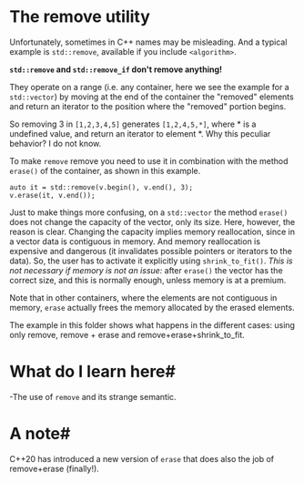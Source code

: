 # The remove utility #

Unfortunately, sometimes in C++ names may be misleading. And a typical example is `std::remove`, available if you include `<algorithm>`.

**`std::remove` and `std::remove_if` don't remove anything!** 

They operate on a range (i.e. any container, here we see the example for a
`std::vector`) by moving at the end of the container the "removed"
elements and return an iterator to the position where the "removed"
portion begins.

So removing 3 in `[1,2,3,4,5]` generates `[1,2,4,5,*]`, where * is a undefined value, and return an iterator to element *. 
Why this peculiar behavior? I do not know.

To make `remove` remove you need to use it in combination with the method
`erase()` of the container, as shown in this example.

    auto it = std::remove(v.begin(), v.end(), 3);
    v.erase(it, v.end());

Just to make things more confusing, on a `std::vector` the method
`erase()` does not change the capacity of the vector, only
its size. Here, however, the reason is clear. Changing the capacity
implies memory reallocation, since in a vector data is contiguous in
memory. And memory reallocation is expensive and dangerous (it
invalidates possible pointers or iterators to the data). So, the user
has to activate it explicitly using `shrink_to_fit()`. *This is not necessary if memory is not an issue:*  after `erase()` the vector has the correct size, and this is normally
enough, unless memory is at a premium.

Note that in other containers, where the elements are not contiguous
in memory, `erase` actually frees the memory allocated by the erased
elements.

The example in this folder shows what happens in the different cases: using only remove, remove + erase and remove+erase+shrink_to_fit.

# What do I learn here#
 -The use of `remove` and its strange semantic.
 
# A note#
C++20 has introduced a new version of `erase` that does also the job of remove+erase (finally!).

